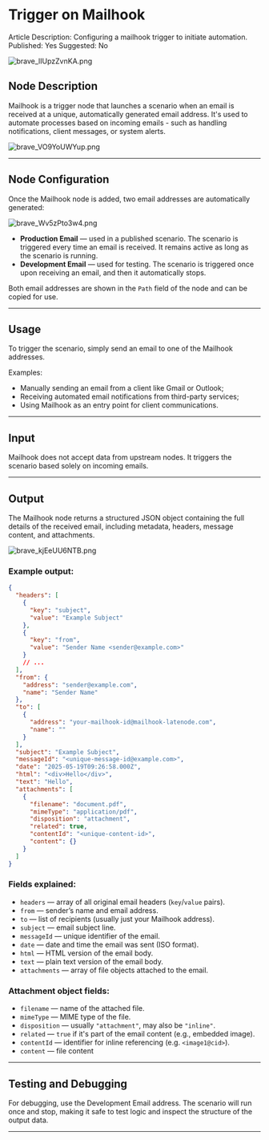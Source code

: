 # Trigger on Mailhook

Article Description: Configuring a mailhook trigger to initiate automation.
Published: Yes
Suggested: No

![brave_lIUpzZvnKA.png](Trigger%20on%20Mailhook%201f857d45a06780888f70d07467dbd0d4/brave_lIUpzZvnKA.png)

## Node Description

Mailhook is a trigger node that launches a scenario when an email is received at a unique, automatically generated email address. It's used to automate processes based on incoming emails - such as handling notifications, client messages, or system alerts.

![brave_VO9YoUWYup.png](Trigger%20on%20Mailhook%201f857d45a06780888f70d07467dbd0d4/brave_VO9YoUWYup.png)

---

## Node Configuration

Once the Mailhook node is added, two email addresses are automatically generated:

![brave_Wv5zPto3w4.png](Trigger%20on%20Mailhook%201f857d45a06780888f70d07467dbd0d4/brave_Wv5zPto3w4.png)

- **Production Email** — used in a published scenario. The scenario is triggered every time an email is received. It remains active as long as the scenario is running.
- **Development Email** — used for testing. The scenario is triggered once upon receiving an email, and then it automatically stops.

Both email addresses are shown in the `Path` field of the node and can be copied for use.

---

## Usage

To trigger the scenario, simply send an email to one of the Mailhook addresses.

Examples:

- Manually sending an email from a client like Gmail or Outlook;
- Receiving automated email notifications from third-party services;
- Using Mailhook as an entry point for client communications.

---

## Input

Mailhook does not accept data from upstream nodes. It triggers the scenario based solely on incoming emails.

---

## Output

The Mailhook node returns a structured JSON object containing the full details of the received email, including metadata, headers, message content, and attachments.

![brave_kjEeUU6NTB.png](Trigger%20on%20Mailhook%201f857d45a06780888f70d07467dbd0d4/brave_kjEeUU6NTB.png)

### Example output:

```json
{
  "headers": [
    {
      "key": "subject",
      "value": "Example Subject"
    },
    {
      "key": "from",
      "value": "Sender Name <sender@example.com>"
    }
    // ...
  ],
  "from": {
    "address": "sender@example.com",
    "name": "Sender Name"
  },
  "to": [
    {
      "address": "your-mailhook-id@mailhook-latenode.com",
      "name": ""
    }
  ],
  "subject": "Example Subject",
  "messageId": "<unique-message-id@example.com>",
  "date": "2025-05-19T09:26:58.000Z",
  "html": "<div>Hello</div>",
  "text": "Hello",
  "attachments": [
    {
      "filename": "document.pdf",
      "mimeType": "application/pdf",
      "disposition": "attachment",
      "related": true,
      "contentId": "<unique-content-id>",
      "content": {}
    }
  ]
}

```

### Fields explained:

- `headers` — array of all original email headers (`key`/`value` pairs).
- `from` — sender’s name and email address.
- `to` — list of recipients (usually just your Mailhook address).
- `subject` — email subject line.
- `messageId` — unique identifier of the email.
- `date` — date and time the email was sent (ISO format).
- `html` — HTML version of the email body.
- `text` — plain text version of the email body.
- `attachments` — array of file objects attached to the email.

### Attachment object fields:

- `filename` — name of the attached file.
- `mimeType` — MIME type of the file.
- `disposition` — usually `"attachment"`, may also be `"inline"`.
- `related` — `true` if it's part of the email content (e.g., embedded image).
- `contentId` — identifier for inline referencing (e.g. `<image1@cid>`).
- `content` —  file content

---

## Testing and Debugging

For debugging, use the Development Email address. The scenario will run once and stop, making it safe to test logic and inspect the structure of the output data.

---